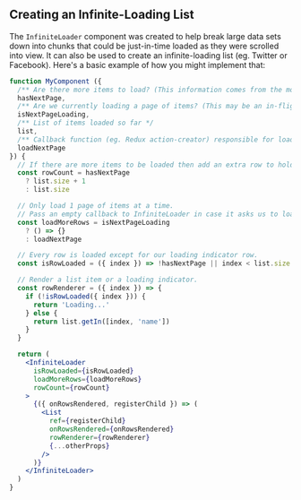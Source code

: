Creating an Infinite-Loading List
---------------

The `InfiniteLoader` component was created to help break large data sets down into chunks that could be just-in-time loaded as they were scrolled into view.
It can also be used to create an infinite-loading list (eg. Twitter or Facebook).
Here's a basic example of how you might implement that:

```jsx
function MyComponent ({
  /** Are there more items to load? (This information comes from the most recent API request.) */
  hasNextPage,
  /** Are we currently loading a page of items? (This may be an in-flight flag in your Redux store for example.) */
  isNextPageLoading,
  /** List of items loaded so far */
  list,
  /** Callback function (eg. Redux action-creator) responsible for loading the next page of items */
  loadNextPage
}) {
  // If there are more items to be loaded then add an extra row to hold a loading indicator.
  const rowCount = hasNextPage
    ? list.size + 1
    : list.size

  // Only load 1 page of items at a time.
  // Pass an empty callback to InfiniteLoader in case it asks us to load more than once.
  const loadMoreRows = isNextPageLoading
    ? () => {}
    : loadNextPage

  // Every row is loaded except for our loading indicator row.
  const isRowLoaded = ({ index }) => !hasNextPage || index < list.size

  // Render a list item or a loading indicator.
  const rowRenderer = ({ index }) => {
    if (!isRowLoaded({ index })) {
      return 'Loading...'
    } else {
      return list.getIn([index, 'name'])
    }
  }

  return (
    <InfiniteLoader
      isRowLoaded={isRowLoaded}
      loadMoreRows={loadMoreRows}
      rowCount={rowCount}
    >
      {({ onRowsRendered, registerChild }) => (
        <List
          ref={registerChild}
          onRowsRendered={onRowsRendered}
          rowRenderer={rowRenderer}
          {...otherProps}
        />
      )}
    </InfiniteLoader>
  )
}
```

